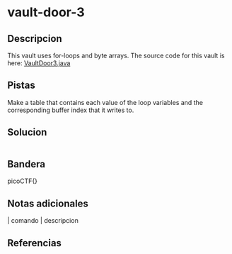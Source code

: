 
# vault-door-3

## Descripcion
This vault uses for-loops and byte arrays. The source code for this vault is here: [VaultDoor3.java](https://jupiter.challenges.picoctf.org/static/a4018cec1446761cb2e8cce05db925fa/VaultDoor3.java)
## Pistas
Make a table that contains each value of the loop variables and the corresponding buffer index that it writes to.
## Solucion

```bash()
```

## Bandera

picoCTF{}

## Notas adicionales

| comando | descripcion

## Referencias
